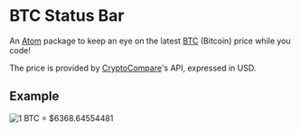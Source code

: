 # BTC Status Bar

An [Atom](https://atom.io/) package to keep an eye on the latest [BTC](https://bitcoin.org/) (Bitcoin) price while you code!

The price is provided by [CryptoCompare](https://www.cryptocompare.com/)'s API, expressed in USD.

## Example

![1 BTC = $6368.64554481](https://i.imgur.com/AcWsxUS.png)
